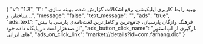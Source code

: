 {
  "v": "1.3",
  "i": " بهبود رابط کاربری اپلیکیشن، رفع اشکالات گزارش شده، بهینه سازی ساختار، و…",
  "message": "false",
  "text_message": "",
  "ads": "true",
  "ads_text": "فرهنگ واژگان پارسیان، جامع‌ترین و کامل‌ترین لغت‌نامه‌ی پارسی با بیش از صدهزار لغت در پایگاه داده خود",
  "ads_button_click_name": "بارگیری از اپ‌استور های ایرانی",
  "ads_on_click_link": "market://details?id=com.farhang.dic"
}